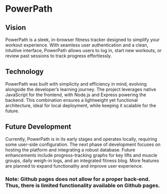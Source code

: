 # PowerPath

## Vision
PowerPath is a sleek, in-browser fitness tracker designed to simplify your workout experience. With seamless user authentication and a clean, intuitive interface, PowerPath allows users to log in, start new workouts, or review past sessions to track progress effortlessly.

## Technology
PowerPath was built with simplicity and efficiency in mind, evolving alongside the developer’s learning journey. The project leverages native JavaScript for the frontend, with Node.js and Express powering the backend. This combination ensures a lightweight yet functional architecture, ideal for local deployment, while keeping it scalable for the future.

## Future Development
Currently, PowerPath is in its early stages and operates locally, requiring some user-side configuration. The next phase of development focuses on hosting the platform and integrating a robust database. Future enhancements include progress-tracking graphs for key lifts and muscle groups, daily weigh-in logs, and an integrated fitness blog. More features are planned to expand functionality and improve user experience.

### Note: Github pages does not allow for a proper back-end. Thus, there is limited functionality available on Github pages.
